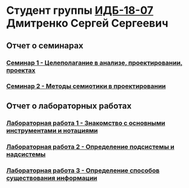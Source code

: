 # Студент группы [ИДБ-18-07](https://github.com/stankin/design-2018/wiki/list-idb-18-07) Дмитренко Сергей Сергеевич

## Отчет о семинарах

### [Семинар 1 - Целеполагание в анализе, проектировании, проектах](https://github.com/stankin/design-part-1/wiki/sem1)
### [Семинар 2 - Методы семиотики в проектировании](https://github.com/stankin/design-part-1/wiki/sem2)

## Отчет о лабораторных работах

### [Лабораторная работа 1 - Знакомство с основными инструментами и нотациями](https://github.com/Lamysa/dmitrenko.github.io/wiki/%D0%9B%D0%B0%D0%B1%D0%BE%D1%80%D0%B0%D1%82%D0%BE%D1%80%D0%BD%D0%B0%D1%8F-%D1%80%D0%B0%D0%B1%D0%BE%D1%82%D0%B0-%E2%84%961)
### [Лабораторная работа 2 - Определение подсистемы и надсистемы](https://github.com/Lamysa/dmitrenko.github.io/wiki/%D0%9B%D0%B0%D0%B1%D0%BE%D1%80%D0%B0%D1%82%D0%BE%D1%80%D0%BD%D0%B0%D1%8F-%D1%80%D0%B0%D0%B1%D0%BE%D1%82%D0%B0-%E2%84%962)
### [Лабораторная работа 3 - Определение способов существования информации](https://github.com/Lamysa/dmitrenko.github.io/wiki/%D0%9B%D0%B0%D0%B1%D0%BE%D1%80%D0%B0%D1%82%D0%BE%D1%80%D0%BD%D0%B0%D1%8F-%D1%80%D0%B0%D0%B1%D0%BE%D1%82%D0%B0-%E2%84%963)
